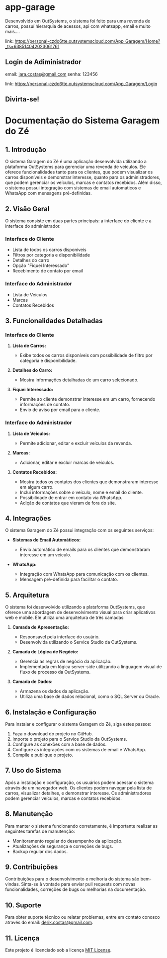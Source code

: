 # app-garage
Desenvolvido em OutSystems, o sistema foi feito para uma revenda de carros, possuí hierarquia de acessos, api com whatsapp, email e muito mais....

link: https://personal-czdo6tte.outsystemscloud.com/App_Garagem/Home?_ts=638514042023061761

## Login de Adiministrador
email: iara.costas@gmail.com
senha: 123456

link: https://personal-czdo6tte.outsystemscloud.com/App_Garagem/Login
## Divirta-se!

# Documentação do Sistema Garagem do Zé

## 1. Introdução
O sistema Garagem do Zé é uma aplicação desenvolvida utilizando a plataforma OutSystems para gerenciar uma revenda de veículos. Ele oferece funcionalidades tanto para os clientes, que podem visualizar os carros disponíveis e demonstrar interesse, quanto para os administradores, que podem gerenciar os veículos, marcas e contatos recebidos. Além disso, o sistema possui integração com sistemas de email automáticos e WhatsApp com mensagens pré-definidas.

## 2. Visão Geral
O sistema consiste em duas partes principais: a interface do cliente e a interface do administrador.

### Interface do Cliente
- Lista de todos os carros disponíveis
- Filtros por categoria e disponibilidade
- Detalhes do carro
- Opção "Fiquei Interessado"
- Recebimento de contato por email

### Interface do Administrador
- Lista de Veículos
- Marcas
- Contatos Recebidos

## 3. Funcionalidades Detalhadas

### Interface do Cliente
1. **Lista de Carros:**
   - Exibe todos os carros disponíveis com possibilidade de filtro por categoria e disponibilidade.
   
2. **Detalhes do Carro:**
   - Mostra informações detalhadas de um carro selecionado.
   
3. **Fiquei Interessado:**
   - Permite ao cliente demonstrar interesse em um carro, fornecendo informações de contato.
   - Envio de aviso por email para o cliente.

### Interface do Administrador
1. **Lista de Veículos:**
   - Permite adicionar, editar e excluir veículos da revenda.
   
2. **Marcas:**
   - Adicionar, editar e excluir marcas de veículos.
   
3. **Contatos Recebidos:**
   - Mostra todos os contatos dos clientes que demonstraram interesse em algum carro.
   - Inclui informações sobre o veículo, nome e email do cliente.
   - Possibilidade de entrar em contato via WhatsApp.
   - Adição de contatos que vieram de fora do site.

## 4. Integrações

O sistema Garagem do Zé possui integração com os seguintes serviços:

- **Sistemas de Email Automáticos:**
  - Envio automático de emails para os clientes que demonstraram interesse em um veículo.
  
- **WhatsApp:**
  - Integração com WhatsApp para comunicação com os clientes.
  - Mensagem pré-definida para facilitar o contato.

## 5. Arquitetura
O sistema foi desenvolvido utilizando a plataforma OutSystems, que oferece uma abordagem de desenvolvimento visual para criar aplicativos web e mobile. Ele utiliza uma arquitetura de três camadas:

1. **Camada de Apresentação:**
   - Responsável pela interface do usuário.
   - Desenvolvida utilizando o Service Studio da OutSystems.
   
2. **Camada de Lógica de Negócio:**
   - Gerencia as regras de negócio da aplicação.
   - Implementada em lógica server-side utilizando a linguagem visual de fluxo de processo da OutSystems.
   
3. **Camada de Dados:**
   - Armazena os dados da aplicação.
   - Utiliza uma base de dados relacional, como o SQL Server ou Oracle.

## 6. Instalação e Configuração
Para instalar e configurar o sistema Garagem do Zé, siga estes passos:

1. Faça o download do projeto no GitHub.
2. Importe o projeto para o Service Studio da OutSystems.
3. Configure as conexões com a base de dados.
4. Configure as integrações com os sistemas de email e WhatsApp.
5. Compile e publique o projeto.

## 7. Uso do Sistema
Após a instalação e configuração, os usuários podem acessar o sistema através de um navegador web. Os clientes podem navegar pela lista de carros, visualizar detalhes, e demonstrar interesse. Os administradores podem gerenciar veículos, marcas e contatos recebidos.

## 8. Manutenção
Para manter o sistema funcionando corretamente, é importante realizar as seguintes tarefas de manutenção:

- Monitoramento regular do desempenho da aplicação.
- Atualizações de segurança e correções de bugs.
- Backup regular dos dados.

## 9. Contribuições
Contribuições para o desenvolvimento e melhoria do sistema são bem-vindas. Sinta-se à vontade para enviar pull requests com novas funcionalidades, correções de bugs ou melhorias na documentação.

## 10. Suporte
Para obter suporte técnico ou relatar problemas, entre em contato conosco através do email: derik.costas@gmail.com.

## 11. Licença
Este projeto é licenciado sob a licença [MIT License](https://opensource.org/licenses/MIT).



